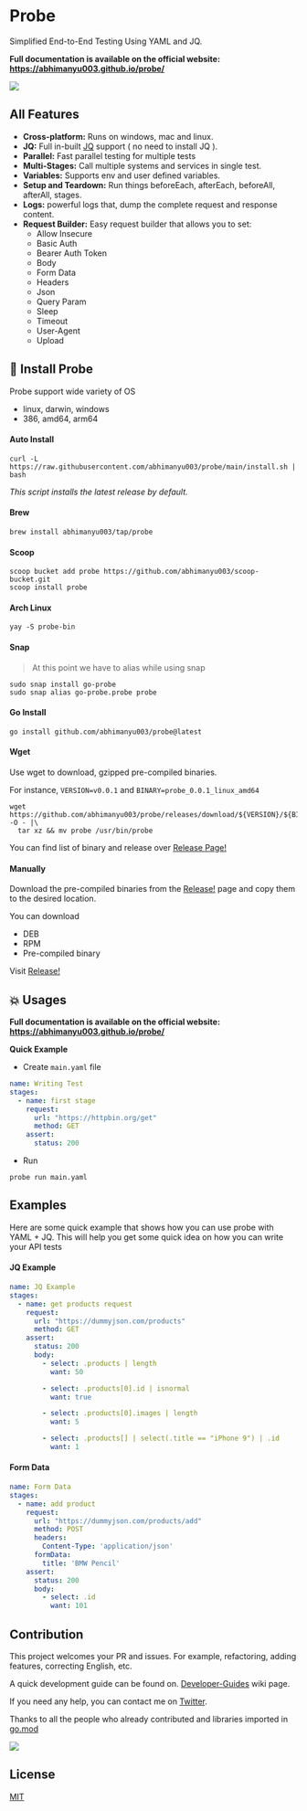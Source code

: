 # Probe

Simplified End-to-End Testing Using YAML and JQ.

**Full documentation is available on the official website: https://abhimanyu003.github.io/probe/**


![](./media/banner-compressed.png)

## All Features

* **Cross-platform:** Runs on windows, mac and linux.
* **JQ:** Full in-built [JQ](https://stedolan.github.io/jq/) support ( no need to install JQ ).
* **Parallel:** Fast parallel testing for multiple tests
* **Multi-Stages:** Call multiple systems and services in single test.
* **Variables:** Supports env and user defined variables.
* **Setup and Teardown:** Run things beforeEach, afterEach, beforeAll, afterAll, stages.
* **Logs:** powerful logs that, dump the complete request and response content.
* **Request Builder:** Easy request builder that allows you to set:
  * Allow Insecure
  * Basic Auth
  * Bearer Auth Token
  * Body
  * Form Data
  * Headers
  * Json
  * Query Param
  * Sleep
  * Timeout
  * User-Agent
  * Upload

## :battery: Install Probe

Probe support wide variety of OS
* linux, darwin, windows
* 386, amd64, arm64

#### Auto Install

```
curl -L https://raw.githubusercontent.com/abhimanyu003/probe/main/install.sh | bash
```

*This script installs the latest release by default.*

#### Brew

```
brew install abhimanyu003/tap/probe
```

#### Scoop

```
scoop bucket add probe https://github.com/abhimanyu003/scoop-bucket.git
scoop install probe
```

#### Arch Linux

```
yay -S probe-bin
```

#### Snap

> At this point we have to alias while using snap

```
sudo snap install go-probe
sudo snap alias go-probe.probe probe
```

#### Go Install

```
go install github.com/abhimanyu003/probe@latest
```

#### Wget

Use wget to download, gzipped pre-compiled binaries.

For instance, `VERSION=v0.0.1` and `BINARY=probe_0.0.1_linux_amd64`

```
wget https://github.com/abhimanyu003/probe/releases/download/${VERSION}/${BINARY}.tar.gz -O - |\
  tar xz && mv probe /usr/bin/probe
```

You can find list of binary and release over [Release Page!](https://github.com/abhimanyu003/probe/releases)

#### Manually

Download the pre-compiled binaries from the [Release!](https://github.com/abhimanyu003/probe/releases) page and copy them
to the desired location.

You can download
* DEB
* RPM
* Pre-compiled binary

Visit [Release!](https://github.com/abhimanyu003/probe/releases)

## :boom: Usages

**Full documentation is available on the official website: https://abhimanyu003.github.io/probe/**


**Quick Example**

* Create `main.yaml` file

```yaml
name: Writing Test
stages:
  - name: first stage
    request:
      url: "https://httpbin.org/get"
      method: GET
    assert:
      status: 200
```

* Run
```
probe run main.yaml
```

## Examples

Here are some quick example that shows how you can use probe with YAML + JQ.
This will help you get some quick idea on how you can write your API tests

#### JQ Example

```yaml
name: JQ Example
stages:
  - name: get products request
    request:
      url: "https://dummyjson.com/products"
      method: GET
    assert:
      status: 200
      body:
        - select: .products | length
          want: 50

        - select: .products[0].id | isnormal
          want: true

        - select: .products[0].images | length
          want: 5

        - select: .products[] | select(.title == "iPhone 9") | .id
          want: 1
```



#### Form Data


```yaml
name: Form Data
stages:
  - name: add product
    request:
      url: "https://dummyjson.com/products/add"
      method: POST
      headers:
        Content-Type: 'application/json'
      formData:
        title: 'BMW Pencil'
    assert:
      status: 200
      body:
        - select: .id
          want: 101
```


## Contribution

This project welcomes your PR and issues. For example, refactoring, adding features, correcting English, etc. 

A quick development guide can be found on. [Developer-Guides](https://github.com/abhimanyu003/probe/wiki/Developer-Guides) wiki page.

If you need any help, you can contact me on [Twitter](https://twitter.com/abhimanyu003).

Thanks to all the people who already contributed and libraries imported in [go.mod](./go.mod)

<a href="https://github.com/abhimanyu003/probe/graphs/contributors">
  <img src="https://contributors-img.web.app/image?repo=abhimanyu003/probe" />
</a>

## License

[MIT](./LICENSE)
